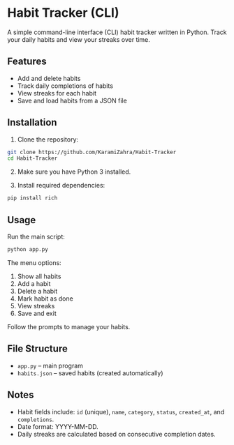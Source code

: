 # Habit Tracker (CLI)

A simple command-line interface (CLI) habit tracker written in Python. Track your daily habits and view your streaks over time.

## Features

- Add and delete habits
- Track daily completions of habits
- View streaks for each habit
- Save and load habits from a JSON file

## Installation

1. Clone the repository:

```bash
git clone https://github.com/KaramiZahra/Habit-Tracker
cd Habit-Tracker
```

2. Make sure you have Python 3 installed.

3. Install required dependencies:

```bash
pip install rich
```

## Usage

Run the main script:

```bash
python app.py
```

The menu options:

1. Show all habits
2. Add a habit
3. Delete a habit
4. Mark habit as done
5. View streaks
6. Save and exit

Follow the prompts to manage your habits.

## File Structure

- `app.py` – main program
- `habits.json` – saved habits (created automatically)

## Notes

- Habit fields include: `id` (unique), `name`, `category`, `status`, `created_at`, and `completions`.
- Date format: YYYY-MM-DD.
- Daily streaks are calculated based on consecutive completion dates.
